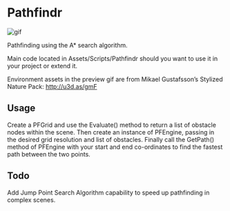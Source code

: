 # Pathfindr

![gif](https://ryanwebb.com/images/pathfindr.gif)

Pathfinding using the A* search algorithm.

Main code located in Assets/Scripts/Pathfindr should you want to use it in your project or extend it.

Environment assets in the preview gif are from Mikael Gustafsson’s Stylized Nature Pack: http://u3d.as/gmF


## Usage

Create a PFGrid and use the Evaluate() method to return a list of obstacle nodes within the scene. Then create an instance of PFEngine, passing in the desired grid resolution and list of obstacles. Finally call the GetPath() method of PFEngine with your start and end co-ordinates to find the fastest path between the two points.


## Todo

Add Jump Point Search Algorithm capability to speed up pathfinding in complex scenes.
